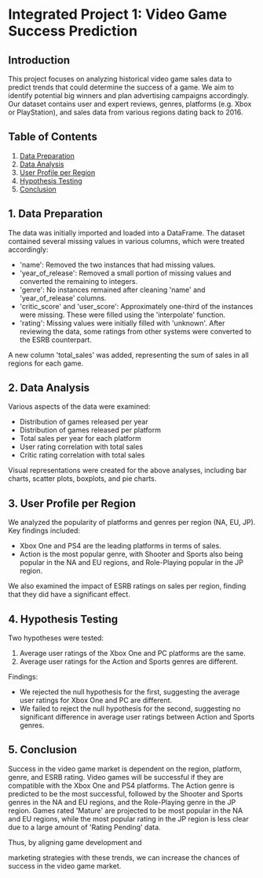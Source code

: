 # Integrated Project 1: Video Game Success Prediction

## Introduction

This project focuses on analyzing historical video game sales data to predict trends that could determine the success of a game. We aim to identify potential big winners and plan advertising campaigns accordingly. Our dataset contains user and expert reviews, genres, platforms (e.g. Xbox or PlayStation), and sales data from various regions dating back to 2016.

## Table of Contents

1. [Data Preparation](#data-preparation)
2. [Data Analysis](#data-analysis)
3. [User Profile per Region](#user-profile)
4. [Hypothesis Testing](#hypothesis-testing)
5. [Conclusion](#conclusion)

<a name="data-preparation"></a>
## 1. Data Preparation

The data was initially imported and loaded into a DataFrame. The dataset contained several missing values in various columns, which were treated accordingly:

- 'name': Removed the two instances that had missing values.
- 'year_of_release': Removed a small portion of missing values and converted the remaining to integers.
- 'genre': No instances remained after cleaning 'name' and 'year_of_release' columns.
- 'critic_score' and 'user_score': Approximately one-third of the instances were missing. These were filled using the 'interpolate' function.
- 'rating': Missing values were initially filled with 'unknown'. After reviewing the data, some ratings from other systems were converted to the ESRB counterpart.

A new column 'total_sales' was added, representing the sum of sales in all regions for each game.

<a name="data-analysis"></a>
## 2. Data Analysis

Various aspects of the data were examined:

- Distribution of games released per year
- Distribution of games released per platform
- Total sales per year for each platform
- User rating correlation with total sales
- Critic rating correlation with total sales

Visual representations were created for the above analyses, including bar charts, scatter plots, boxplots, and pie charts.

<a name="user-profile"></a>
## 3. User Profile per Region

We analyzed the popularity of platforms and genres per region (NA, EU, JP). Key findings included:

- Xbox One and PS4 are the leading platforms in terms of sales.
- Action is the most popular genre, with Shooter and Sports also being popular in the NA and EU regions, and Role-Playing popular in the JP region.

We also examined the impact of ESRB ratings on sales per region, finding that they did have a significant effect.

<a name="hypothesis-testing"></a>
## 4. Hypothesis Testing

Two hypotheses were tested:

1. Average user ratings of the Xbox One and PC platforms are the same.
2. Average user ratings for the Action and Sports genres are different.

Findings:

- We rejected the null hypothesis for the first, suggesting the average user ratings for Xbox One and PC are different.
- We failed to reject the null hypothesis for the second, suggesting no significant difference in average user ratings between Action and Sports genres.

<a name="conclusion"></a>
## 5. Conclusion

Success in the video game market is dependent on the region, platform, genre, and ESRB rating. Video games will be successful if they are compatible with the Xbox One and PS4 platforms. The Action genre is predicted to be the most successful, followed by the Shooter and Sports genres in the NA and EU regions, and the Role-Playing genre in the JP region. Games rated 'Mature' are projected to be most popular in the NA and EU regions, while the most popular rating in the JP region is less clear due to a large amount of 'Rating Pending' data. 

Thus, by aligning game development and

 marketing strategies with these trends, we can increase the chances of success in the video game market.
